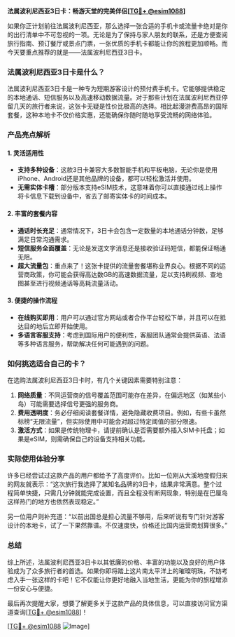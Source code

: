 **法属波利尼西亚3日卡：畅游天堂的完美伴侣[[TG💪+ @esim1088](https://t.me/s/esim1088)]**

如果你正计划前往法属波利尼西亚，那么选择一张合适的手机卡或流量卡绝对是你的出行清单中不可忽视的一项。无论是为了保持与家人朋友的联系，还是方便查阅旅行指南、预订餐厅或景点门票，一张优质的手机卡都能让你的旅程更加顺畅。而今天要重点推荐的就是——法属波利尼西亚3日卡。

### 法属波利尼西亚3日卡是什么？

法属波利尼西亚3日卡是一种专为短期游客设计的预付费手机卡。它能够提供稳定的本地通话、短信服务以及高速移动数据流量。对于那些计划在法属波利尼西亚停留几天的旅行者来说，这张卡无疑是性价比极高的选择。相比起漫游费高昂的国际套餐，这种本地卡不仅价格实惠，还能确保你随时随地享受流畅的网络体验。

### 产品亮点解析

#### 1. **灵活适用性**
   - **支持多种设备**：这款3日卡兼容大多数智能手机和平板电脑，无论你是使用iPhone、Android还是其他品牌的设备，都可以轻松激活并使用。
   - **无需实体卡槽**：部分版本支持eSIM技术，这意味着你可以直接通过线上操作将卡信息下载到设备中，省去了邮寄实体卡的时间成本。

#### 2. **丰富的套餐内容**
   - **通话时长充足**：通常情况下，3日卡会包含一定数量的本地通话分钟数，足够满足日常沟通需求。
   - **短信服务全面覆盖**：无论是发送文字消息还是接收验证码短信，都能保证畅通无阻。
   - **超大流量包**：重点来了！这张卡提供的流量套餐堪称业界良心。根据不同的运营商政策，你可能会获得高达数GB的高速数据流量，足以支持刷视频、查地图甚至进行视频通话等高耗流量活动。

#### 3. **便捷的操作流程**
   - **在线购买即用**：用户可以通过官方网站或者合作平台轻松下单，并且可以在抵达目的地后立即开始使用。
   - **多语言客服支持**：考虑到国际用户的便利性，客服团队通常会提供英语、法语等多种语言服务，帮助解决任何可能遇到的问题。

### 如何挑选适合自己的卡？

在选购法属波利尼西亚3日卡时，有几个关键因素需要特别注意：

1. **网络质量**：不同运营商的信号覆盖范围可能存在差异，在偏远地区（如某些小岛）可能需要选择信号更强的服务商。
2. **费用透明度**：务必仔细阅读套餐详情，避免隐藏收费项目。例如，有些卡虽然标榜“无限流量”，但实际使用中可能会对超过特定阈值的部分限速。
3. **激活方式**：如果是传统物理卡，请提前确认是否需要额外插入SIM卡托盘；如果是eSIM，则需确保自己的设备支持相关功能。

### 实际使用体验分享

许多已经尝试过这款产品的用户都给予了高度评价。比如一位刚从大溪地度假归来的网友就表示：“这次旅行我选择了某知名品牌的3日卡，结果非常满意。整个过程简单快捷，只需几分钟就能完成设置，而且全程没有断网现象，特别是在巴厘岛这样热门的地方也依然表现稳定。”

另一位用户则补充道：“以前出国总是担心流量不够用，后来听说有专门针对游客设计的本地卡，试了一下果然靠谱。不仅速度快，价格还比国内运营商划算很多。”

### 总结

综上所述，法属波利尼西亚3日卡以其低廉的价格、丰富的功能以及良好的用户体验成为了众多旅行者的首选。如果你即将踏上这片南太平洋上的璀璨明珠，不妨考虑入手一张这样的卡吧！它不仅能让你更好地融入当地生活，更能为你的旅程增添一份安心与便捷。

最后再次提醒大家，想要了解更多关于这款产品的具体信息，可以直接访问官方渠道查询[[TG💪+ @esim1088](https://t.me/s/esim1088)]！

[[TG💪+ @esim1088](https://t.me/s/esim1088) ![Image](https://i.postimg.cc/4NQfJmqS/Snipaste-2025-05-13-00-14-12.png)]